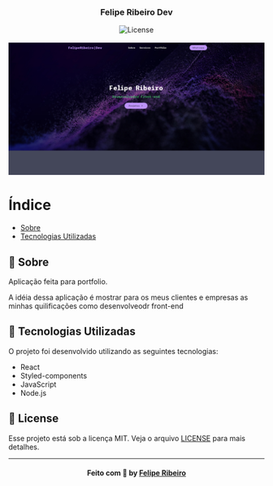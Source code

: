 <h3 align="center">    
    <b>Felipe Ribeiro Dev</b>     
</h3>

<p align="center">
 <a>
  <img alt="License" src="https://img.shields.io/github/license/vitorserrano/ecoleta?color=%237519C1">
  <br><br>
<img alt="FelipeRIbeiro" title="#logo" width="1718px" src="./src/images/screenshot.jpg">

  # Índice

- [Sobre](#sobre)
- [Tecnologias Utilizadas](#tecnologias-utilizadas)

<a id="sobre"></a>
  ## :bookmark: Sobre

Aplicação feita para portfolio.

A idéia dessa aplicação é mostrar para os meus clientes e empresas as minhas quilificações como desenvolveodr front-end

<a id="tecnologias-utilizadas"></a>

## :rocket: Tecnologias Utilizadas

O projeto foi desenvolvido utilizando as seguintes tecnologias:

* React
* Styled-components
* JavaScript
* Node.js


## :memo: License

Esse projeto está sob a licença MIT. Veja o arquivo [LICENSE](LICENSE.md) para mais detalhes.

---

<h4 align="center">
    Feito com 💜 by <a href="https://www.linkedin.com/in/lfeliperibeiro/" target="_blank">Felipe Ribeiro</a>
</h4>
